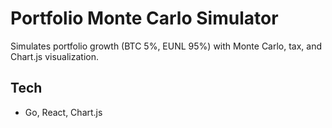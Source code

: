 # Portfolio Monte Carlo Simulator
Simulates portfolio growth (BTC 5%, EUNL 95%) with Monte Carlo, tax, and Chart.js visualization.

## Tech
- Go, React, Chart.js